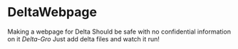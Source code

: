 # DeltaWebpage
Making a webpage for Delta
Should be safe with no confidential information on it
*Delta-Gro*
Just add delta files and watch it run!

